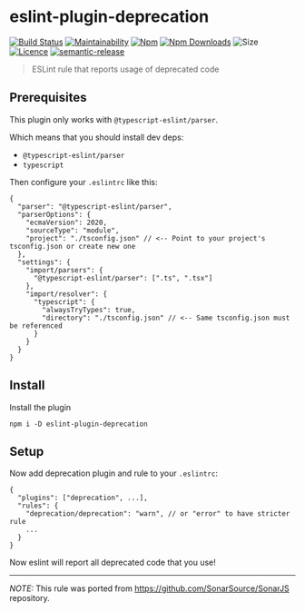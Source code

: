 # eslint-plugin-deprecation

[![Build Status](https://travis-ci.org/gund/eslint-plugin-deprecation.svg?branch=master)](https://travis-ci.org/gund/eslint-plugin-deprecation)
[![Maintainability](https://api.codeclimate.com/v1/badges/bfd9c6e327a267130e50/maintainability)](https://codeclimate.com/github/gund/eslint-plugin-deprecation/maintainability)
[![Npm](https://img.shields.io/npm/v/eslint-plugin-deprecation.svg)](https://www.npmjs.com/package/eslint-plugin-deprecation)
[![Npm Downloads](https://img.shields.io/npm/dt/eslint-plugin-deprecation.svg)](https://www.npmjs.com/package/eslint-plugin-deprecation)
![Size](https://badgen.net/bundlephobia/minzip/eslint-plugin-deprecation)
[![Licence](https://img.shields.io/npm/l/eslint-plugin-deprecation.svg?maxAge=2592000)](https://github.com/gund/eslint-plugin-deprecation/blob/master/LICENSE)
[![semantic-release](https://img.shields.io/badge/%20%20%F0%9F%93%A6%F0%9F%9A%80-semantic--release-e10079.svg)](https://github.com/semantic-release/semantic-release)

> ESLint rule that reports usage of deprecated code

## Prerequisites

This plugin only works with `@typescript-eslint/parser`.

Which means that you should install dev deps:

- `@typescript-eslint/parser`
- `typescript`

Then configure your `.eslintrc` like this:

```jsonc
{
  "parser": "@typescript-eslint/parser",
  "parserOptions": {
    "ecmaVersion": 2020,
    "sourceType": "module",
    "project": "./tsconfig.json" // <-- Point to your project's tsconfig.json or create new one
  },
  "settings": {
    "import/parsers": {
      "@typescript-eslint/parser": [".ts", ".tsx"]
    },
    "import/resolver": {
      "typescript": {
        "alwaysTryTypes": true,
        "directory": "./tsconfig.json" // <-- Same tsconfig.json must be referenced
      }
    }
  }
}
```

## Install

Install the plugin

```
npm i -D eslint-plugin-deprecation
```

## Setup

Now add deprecation plugin and rule to your `.eslintrc`:

```jsonc
{
  "plugins": ["deprecation", ...],
  "rules": {
    "deprecation/deprecation": "warn", // or "error" to have stricter rule
    ...
  }
}
```

Now eslint will report all deprecated code that you use!

---

_NOTE:_ This rule was ported from https://github.com/SonarSource/SonarJS repository.
